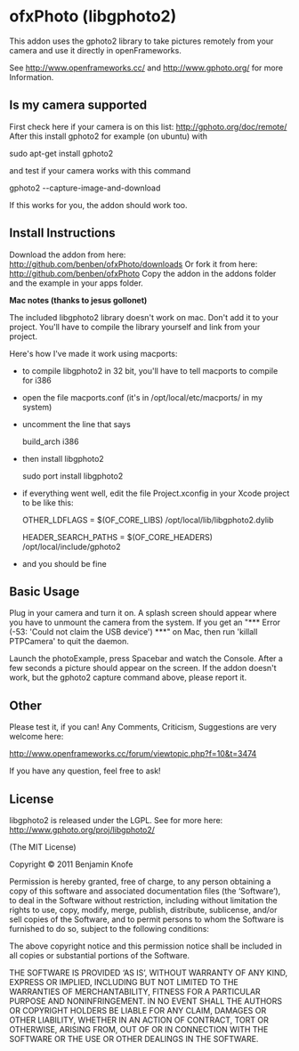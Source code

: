 ofxPhoto (libgphoto2)
=====================

This addon uses the gphoto2 library to take pictures remotely
from your camera and use it directly in openFrameworks.

See http://www.openframeworks.cc/ and http://www.gphoto.org/ for
more Information.

Is my camera supported
----------------------

First check here if your camera is on this list: http://gphoto.org/doc/remote/
After this install gphoto2 for example (on ubuntu) with

sudo apt-get install gphoto2

and test if your camera works with this command

gphoto2 --capture-image-and-download

If this works for you, the addon should work too.

Install Instructions
--------------------

Download the addon from here: http://github.com/benben/ofxPhoto/downloads
Or fork it from here: http://github.com/benben/ofxPhoto
Copy the addon in the addons folder and the example in your apps folder.

**Mac notes (thanks to jesus gollonet)**

The included libgphoto2 library doesn't work on mac. Don't add it to your project.
You'll have to compile the library yourself and link from your project.

Here's how I've made it work using macports:

- to compile libgphoto2 in 32 bit, you'll have to tell macports to compile for i386
- open the file macports.conf (it's in /opt/local/etc/macports/ in my system)
- uncomment the line that says

    build_arch			i386

- then install libgphoto2

	sudo port install libgphoto2

- if everything went well, edit the file Project.xconfig in your Xcode project to be like this:

    OTHER_LDFLAGS = $(OF_CORE_LIBS) /opt/local/lib/libgphoto2.dylib

    HEADER_SEARCH_PATHS = $(OF_CORE_HEADERS) /opt/local/include/gphoto2

- and you should be fine

Basic Usage
-----------

Plug in your camera and turn it on.
A splash screen should appear where you have to unmount the camera from the system.
If you get an "*** Error (-53: 'Could not claim the USB device') ***" on Mac, then run
'killall PTPCamera' to quit the daemon.

Launch the photoExample, press Spacebar and watch the Console.
After a few seconds a picture should appear on the screen.
If the addon doesn't work, but the gphoto2 capture command above, please report it.

Other
-----

Please test it, if you can!
Any Comments, Criticism, Suggestions are very welcome here:

http://www.openframeworks.cc/forum/viewtopic.php?f=10&t=3474

If you have any question, feel free to ask!

License
-------

libgphoto2 is released under the LGPL. See for more here: http://www.gphoto.org/proj/libgphoto2/

(The MIT License)

Copyright © 2011 Benjamin Knofe

Permission is hereby granted, free of charge, to any person obtaining a copy of this software and associated documentation files (the ‘Software’), to deal in the Software without restriction, including without limitation the rights to use, copy, modify, merge, publish, distribute, sublicense, and/or sell copies of the Software, and to permit persons to whom the Software is furnished to do so, subject to the following conditions:

The above copyright notice and this permission notice shall be included in all copies or substantial portions of the Software.

THE SOFTWARE IS PROVIDED ‘AS IS’, WITHOUT WARRANTY OF ANY KIND, EXPRESS OR IMPLIED, INCLUDING BUT NOT LIMITED TO THE WARRANTIES OF MERCHANTABILITY, FITNESS FOR A PARTICULAR PURPOSE AND NONINFRINGEMENT. IN NO EVENT SHALL THE AUTHORS OR COPYRIGHT HOLDERS BE LIABLE FOR ANY CLAIM, DAMAGES OR OTHER LIABILITY, WHETHER IN AN ACTION OF CONTRACT, TORT OR OTHERWISE, ARISING FROM, OUT OF OR IN CONNECTION WITH THE SOFTWARE OR THE USE OR OTHER DEALINGS IN THE SOFTWARE.